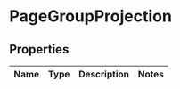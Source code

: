 # PageGroupProjection
## Properties

Name | Type | Description | Notes
------------ | ------------- | ------------- | -------------


